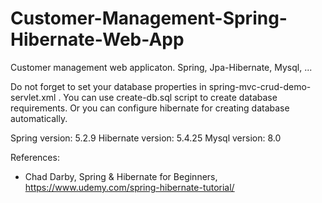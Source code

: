 # Customer-Management-Spring-Hibernate-Web-App
Customer management web applicaton. Spring, Jpa-Hibernate, Mysql, ...

Do not forget to set your database properties in spring-mvc-crud-demo-servlet.xml . You can use create-db.sql script to create database requirements. Or you can configure hibernate for creating database automatically.

Spring version: 5.2.9
Hibernate version: 5.4.25
Mysql version: 8.0

References:
- Chad Darby, Spring & Hibernate for Beginners, https://www.udemy.com/spring-hibernate-tutorial/
